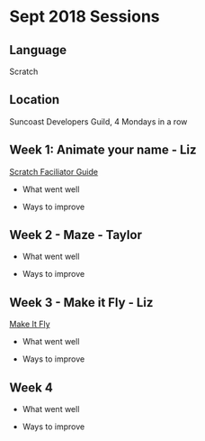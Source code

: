 # Sept 2018 Sessions

## Language

Scratch

## Location

Suncoast Developers Guild, 4 Mondays in a row

## Week 1: Animate your name - Liz

[Scratch Faciliator Guide](https://resources.scratch.mit.edu/www/guides/en/AnimateYourNameGuide.pdf)

* What went well

* Ways to improve

## Week 2 - Maze - Taylor

* What went well

* Ways to improve

## Week 3 - Make it Fly - Liz

[Make It Fly](https://tinyurl.com/SDG-scratchfly)

* What went well

* Ways to improve

## Week 4

* What went well

* Ways to improve
